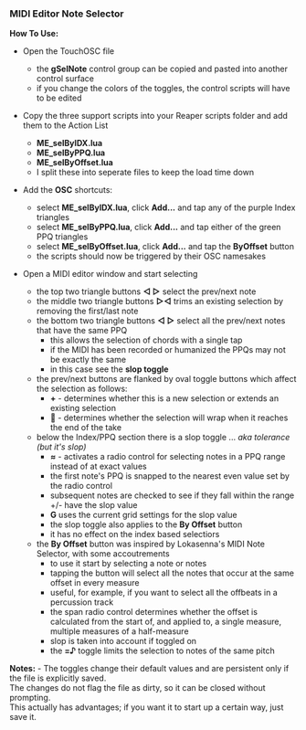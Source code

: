 ### MIDI Editor Note Selector
**How To Use:**  
- Open the TouchOSC file
	- the **gSelNote** control group can be copied and pasted into another control surface
	- if you change the colors of the toggles, the control scripts will have to be edited
- Copy the three support scripts into your Reaper scripts folder and add them to the Action List
	- **ME_selByIDX.lua**
	- **ME_selByPPQ.lua**
	- **ME_selByOffset.lua**
	- I split these into seperate files to keep the load time down
- Add the **OSC** shortcuts:
	- select **ME_selByIDX.lua**, click **Add...** and tap any of the purple Index triangles
	- select **ME_selByPPQ.lua**, click **Add...** and tap either of the green PPQ triangles
	- select **ME_selByOffset.lua**, click **Add...** and tap the **ByOffset** button
	- the scripts should now be triggered by their OSC namesakes

- Open a MIDI editor window and start selecting
	- the top two triangle buttons **◁ ▷** select the prev/next note
	- the middle two triangle buttons **▷◁** trims an existing selection by removing the first/last note
	- the bottom two triangle buttons **◁ ▷** select all the prev/next notes that have the same PPQ
		- this allows the selection of chords with a single tap
		- if the MIDI has been recorded or humanized the PPQs may not be exactly the same
		- in this case see the **slop toggle**
	- the prev/next buttons are flanked by oval toggle buttons which affect the selection as follows:
		- **+** - determines whether this is a new selection or extends an existing selection
		- **🔁** - determines whether the selection will wrap when it reaches the end of the take
	- below the Index/PPQ section there is a slop toggle ... *aka tolerance (but it's slop)*
		- **≈** - activates a radio control for selecting notes in a PPQ range instead of at exact values
		- the first note's PPQ is snapped to the nearest even value set by the radio control
		- subsequent notes are checked to see if they fall within the range +/- have the slop value
		- **G** uses the current grid settings for the slop value
		- the slop toggle also applies to the **By Offset** button
		- it has no effect on the index based selectiors
	- the **By Offset** button was inspired by Lokasenna's MIDI Note Selector, with some accoutrements
		- to use it start by selecting a note or notes
		- tapping the button will select all the notes that occur at the same offset in every measure
		- useful, for example, if you want to select all the offbeats in a percussion track
		- the span radio control determines whether the offset is calculated from the start of, and applied to, a single measure, multiple measures of a half-measure
		- slop is taken into account if toggled on
		- the **=♪** toggle limits the selection to notes of the same pitch


**Notes:**
	- The toggles change their default values and are persistent only if the file is explicitly saved.  
		The changes do not flag the file as dirty, so it can be closed without prompting.  
		This actually has advantages; if you want it to start up a certain way, just save it.  
